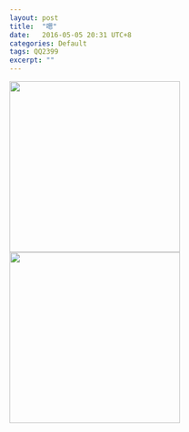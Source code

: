 ```yaml
---
layout: post
title:  "嗯"
date:   2016-05-05 20:31 UTC+8
categories: Default
tags: QQ2399
excerpt: ""
---
```


<img src="https://p.pstatp.com/origin/fefc0000badb86a1b5a8" width="300">
<img src="https://p.pstatp.com/origin/ffaa00010b0d9c2b0762" width="300">